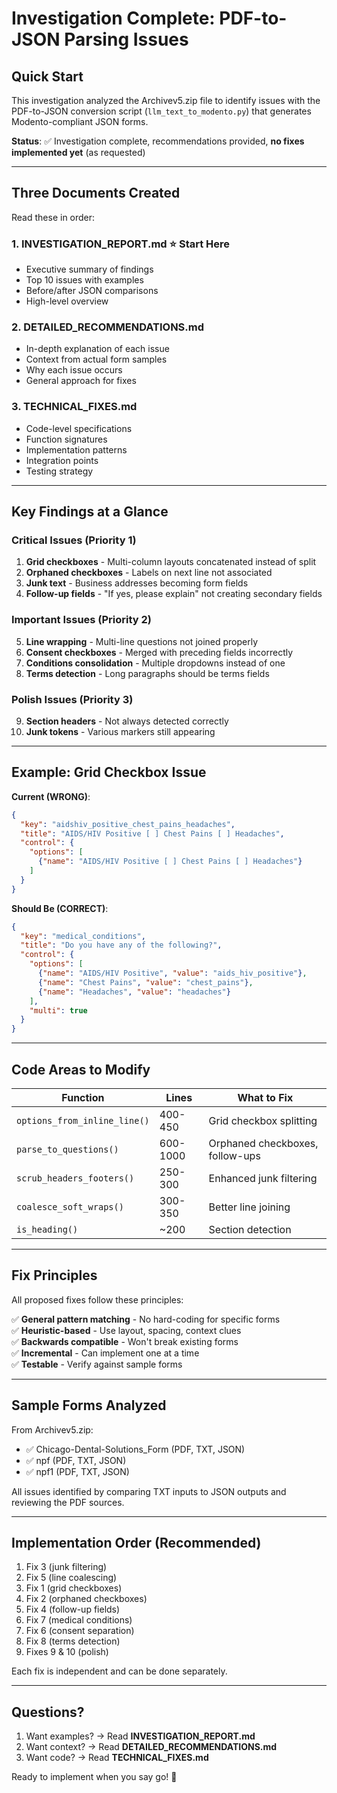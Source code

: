 # Investigation Complete: PDF-to-JSON Parsing Issues

## Quick Start

This investigation analyzed the Archivev5.zip file to identify issues with the PDF-to-JSON conversion script (`llm_text_to_modento.py`) that generates Modento-compliant JSON forms.

**Status**: ✅ Investigation complete, recommendations provided, **no fixes implemented yet** (as requested)

---

## Three Documents Created

Read these in order:

### 1. **INVESTIGATION_REPORT.md** ⭐ Start Here
- Executive summary of findings
- Top 10 issues with examples
- Before/after JSON comparisons
- High-level overview

### 2. **DETAILED_RECOMMENDATIONS.md**
- In-depth explanation of each issue
- Context from actual form samples
- Why each issue occurs
- General approach for fixes

### 3. **TECHNICAL_FIXES.md**
- Code-level specifications
- Function signatures
- Implementation patterns
- Integration points
- Testing strategy

---

## Key Findings at a Glance

### Critical Issues (Priority 1)
1. **Grid checkboxes** - Multi-column layouts concatenated instead of split
2. **Orphaned checkboxes** - Labels on next line not associated  
3. **Junk text** - Business addresses becoming form fields
4. **Follow-up fields** - "If yes, please explain" not creating secondary fields

### Important Issues (Priority 2)
5. **Line wrapping** - Multi-line questions not joined properly
6. **Consent checkboxes** - Merged with preceding fields incorrectly
7. **Conditions consolidation** - Multiple dropdowns instead of one
8. **Terms detection** - Long paragraphs should be terms fields

### Polish Issues (Priority 3)
9. **Section headers** - Not always detected correctly
10. **Junk tokens** - Various markers still appearing

---

## Example: Grid Checkbox Issue

**Current (WRONG)**:
```json
{
  "key": "aidshiv_positive_chest_pains_headaches",
  "title": "AIDS/HIV Positive [ ] Chest Pains [ ] Headaches",
  "control": {
    "options": [
      {"name": "AIDS/HIV Positive [ ] Chest Pains [ ] Headaches"}
    ]
  }
}
```

**Should Be (CORRECT)**:
```json
{
  "key": "medical_conditions",
  "title": "Do you have any of the following?",
  "control": {
    "options": [
      {"name": "AIDS/HIV Positive", "value": "aids_hiv_positive"},
      {"name": "Chest Pains", "value": "chest_pains"},
      {"name": "Headaches", "value": "headaches"}
    ],
    "multi": true
  }
}
```

---

## Code Areas to Modify

| Function | Lines | What to Fix |
|----------|-------|-------------|
| `options_from_inline_line()` | 400-450 | Grid checkbox splitting |
| `parse_to_questions()` | 600-1000 | Orphaned checkboxes, follow-ups |
| `scrub_headers_footers()` | 250-300 | Enhanced junk filtering |
| `coalesce_soft_wraps()` | 300-350 | Better line joining |
| `is_heading()` | ~200 | Section detection |

---

## Fix Principles

All proposed fixes follow these principles:

✅ **General pattern matching** - No hard-coding for specific forms  
✅ **Heuristic-based** - Use layout, spacing, context clues  
✅ **Backwards compatible** - Won't break existing forms  
✅ **Incremental** - Can implement one at a time  
✅ **Testable** - Verify against sample forms  

---

## Sample Forms Analyzed

From Archivev5.zip:
- ✅ Chicago-Dental-Solutions_Form (PDF, TXT, JSON)
- ✅ npf (PDF, TXT, JSON)  
- ✅ npf1 (PDF, TXT, JSON)

All issues identified by comparing TXT inputs to JSON outputs and reviewing the PDF sources.

---

## Implementation Order (Recommended)

1. Fix 3 (junk filtering)
2. Fix 5 (line coalescing)
3. Fix 1 (grid checkboxes)
4. Fix 2 (orphaned checkboxes)
5. Fix 4 (follow-up fields)
6. Fix 7 (medical conditions)
7. Fix 6 (consent separation)
8. Fix 8 (terms detection)
9. Fixes 9 & 10 (polish)

Each fix is independent and can be done separately.

---

## Questions?

1. Want examples? → Read **INVESTIGATION_REPORT.md**
2. Want context? → Read **DETAILED_RECOMMENDATIONS.md**
3. Want code? → Read **TECHNICAL_FIXES.md**

Ready to implement when you say go! 🚀
